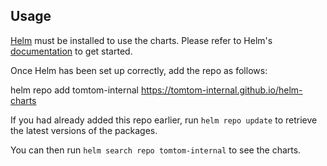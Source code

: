 ## Usage

[Helm](https://helm.sh) must be installed to use the charts. Please refer to
Helm's [documentation](https://helm.sh/docs) to get started.

Once Helm has been set up correctly, add the repo as follows:

helm repo add tomtom-internal https://tomtom-internal.github.io/helm-charts

If you had already added this repo earlier, run `helm repo update` to retrieve
the latest versions of the packages.

You can then run `helm search repo tomtom-internal` to see the charts.
